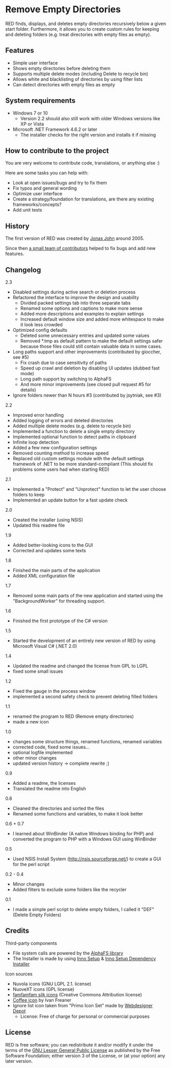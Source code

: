 Remove Empty Directories
========================

RED finds, displays, and deletes empty directories recursively below a given start folder. Furthermore, 
it allows you to create custom rules for keeping and deleting folders (e.g. treat directories with empty files as empty).


## Features

- Simple user interface
- Shows empty directories before deleting them
- Supports multiple delete modes (including Delete to recycle bin)
- Allows white and blacklisting of directories by using filter lists
- Can detect directories with empty files as empty


## System requirements

- Windows 7 or 10
  - Version 2.2 should also still work with older Windows versions like XP or Vista
- Microsoft .NET Framework 4.6.2 or later
  - The installer checks for the right version and installs it if missing

## How to contribute to the project

You are very welcome to contribute code, translations, or anything else :)

Here are some tasks you can help with:
- Look at open issues/bugs and try to fix them
- Fix typos and general wording
- Optimize user interface
- Create a strategy/foundation for translations, are there any existing frameworks/concepts?
- Add unit tests

## History

The first version of RED was created by [Jonas John](http://www.jonasjohn.de/) around 2005. 

Since then [a small team of contributors](https://github.com/hxseven/Remove-Empty-Directories/graphs/contributors) helped to fix bugs and add new features.

## Changelog

2.3
- Disabled settings during active search or deletion process
- Refactored the interface to improve the design and usability
  - Divided packed settings tab into three separate tabs
  - Renamed some options and captions to make more sense 
  - Added more descriptions and examples to explain settings
  - Increased default window size and added more whitespace to make it look less crowded
- Optimized config defaults
  - Deleted some unnecessary entries and updated some values
  - Removed *.tmp as default pattern to make the default settings safer because those files could still contain valuable data in some cases.
- Long paths support and other improvements (contributed by gioccher, see #5)
  - Fix crash due to case sensitivity of paths 
  - Speed up crawl and deletion by disabling UI updates (dubbed fast mode)
  - Long path support by switching to AlphaFS 
  - And more minor improvements (see closed pull request #5 for details)
- Ignore folders newer than N hours #3 (contributed by jsytniak, see #3)

2.2
- Improved error handling
- Added logging of errors and deleted directories
- Added multiple delete modes (e.g. delete to recycle bin)
- Implemented a function to delete a single empty directory
- Implemented optional function to detect paths in clipboard
- Infinite loop detection
- Added a few new configuration settings
- Removed counting method to increase speed
- Replaced old custom settings module with the default settings framework of .NET to be more standard-compliant (This should fix problems some users had when starting RED)

2.1
- Implemented a "Protect" and "Unprotect" function to let the user choose folders to keep
- Implemented an update button for a fast update check

2.0
- Created the installer (using NSIS)
- Updated this readme file

1.9
- Added better-looking icons to the GUI
- Corrected and updates some texts

1.8
- Finished the main parts of the application
- Added XML configuration file

1.7
- Removed some main parts of the new application and started
using the "BackgroundWorker" for threading support.

1.6
- Finished the first prototype of the C# version

1.5
- Started the development of an entirely new version of RED by using Microsoft Visual C# (.NET 2.0)

1.4
- Updated the readme and changed the license from GPL to LGPL
- fixed some small issues

1.2
- Fixed the gauge in the process window
- implemented a second safety check to prevent deleting filled folders

1.1
- renamed the program to RED (Remove empty directories)
- made a new icon

1.0
- changes some structure things, renamed functions, renamed variables
- corrected code, fixed some issues...
- optional logfile implemented
- other minor changes
- updated version history -> complete rewrite ;)

0.9
- Added a readme, the licenses
- Translated the readme into English

0.8
- Cleaned the directories and sorted the files
- Renamed some functions and variables, to make it look better

0.6 + 0.7
- I learned about WinBinder (A native Windows binding for PHP) and converted
the program to PHP with a Windows GUI using WinBinder

0.5
- Used NSIS Install System (http://nsis.sourceforge.net/) to create a
GUI for the perl script

0.2 - 0.4
- Minor changes
- Added filters to exclude some folders like the recycler

0.1
- I made a simple perl script to delete empty folders, I called it "DEF" (Delete Empty Folders)


## Credits

Third-party components
- File system calls are powered by the [AlphaFS library](https://github.com/alphaleonis/AlphaFS)
- The Installer is made by using [Inno Setup](https://jrsoftware.org/isinfo.php) & [Inno Setup Dependency Installer](https://github.com/DomGries/InnoDependencyInstaller)

Icon sources
- Nuvola icons (GNU LGPL 2.1. license)
- NuoveXT icons (GPL license)
- [famfamfam silk icons](http://www.famfamfam.com/lab/icons/ "famfamfam silk icons") (Creative Commons Attribution license) 
- [Coffee icon](https://www.freeimages.com/de/photo/coffee-and-desserts-1571223 "Coffee icon") by Ivan Freaner
- Ignore list icon taken from "Primo Icon Set" made by [Webdesigner Depot](http://www.webdesignerdepot.com/)
  - License: Free of charge for personal or commercial purposes


## License

RED is free software; you can redistribute it and/or modify it under the terms of the
[GNU Lesser General Public License](http://www.gnu.org/licenses/lgpl.html) as published by the Free Software Foundation; either version 3 of the License, or (at your option) any later version.